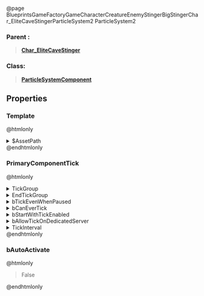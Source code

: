 @page BlueprintsGameFactoryGameCharacterCreatureEnemyStingerBigStingerChar_EliteCaveStingerParticleSystem2 ParticleSystem2
### Parent :
<b><a href="_blueprints_game_factory_game_character_creature_enemy_stinger_big_stinger_char__elite_cave_stinger.html"><blockquote>Char_EliteCaveStinger</blockquote></a></b>
### Class:
<b><a href="_class_script_particle_system_component.html"><blockquote>ParticleSystemComponent</blockquote></a></b>
## Properties
### Template
@htmlonly
<details>
 <summary>$AssetPath</summary>
<b><a href="_blueprints_game_factory_game_character_creature_enemy_stinger_particle_gas_puff_02.html"><blockquote>GasPuff_02</blockquote></a></b>
</details>
@endhtmlonly

### PrimaryComponentTick
@htmlonly
<details>
 <summary>TickGroup</summary>
<blockquote>2</blockquote>
</details>
<details>
 <summary>EndTickGroup</summary>
<blockquote>0</blockquote>
</details>
<details>
 <summary>bTickEvenWhenPaused</summary>
<blockquote>False</blockquote>
</details>
<details>
 <summary>bCanEverTick</summary>
<blockquote>True</blockquote>
</details>
<details>
 <summary>bStartWithTickEnabled</summary>
<blockquote>False</blockquote>
</details>
<details>
 <summary>bAllowTickOnDedicatedServer</summary>
<blockquote>False</blockquote>
</details>
<details>
 <summary>TickInterval</summary>
<blockquote>0</blockquote>
</details>
@endhtmlonly

### bAutoActivate
@htmlonly
<blockquote>False</blockquote>
@endhtmlonly


